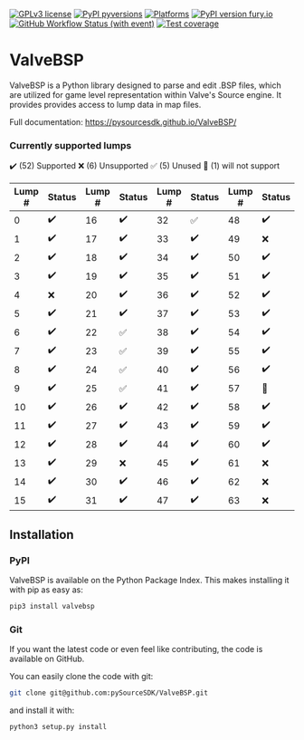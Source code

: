 [![GPLv3 license](https://img.shields.io/badge/License-GPLv3-blue.svg)](https://github.com/pySourceSDK/ValveBSP/blob/master/LICENSE.txt)
[![PyPI pyversions](https://img.shields.io/pypi/pyversions/valvebsp.svg)](https://pypi.python.org/pypi/valvebsp/)
[![Platforms](https://img.shields.io/badge/platform-Linux,_MacOS,_Windows-blue)]()
[![PyPI version fury.io](https://badge.fury.io/py/valvebsp.svg)](https://pypi.python.org/pypi/valvebsp/)
[![GitHub Workflow Status (with event)](https://github.com/pySourceSDK/ValveBSP/actions/workflows/tests.yml/badge.svg)]()
[![Test coverage](https://github.com/pySourceSDK/ValveBSP/blob/master/docs/source/coverage.svg "coverage")]()

# ValveBSP

ValveBSP is a Python library designed to parse and edit .BSP files, which are utilized for game level representation within Valve's Source engine. It provides provides access to lump data in map files.

Full documentation: https://pysourcesdk.github.io/ValveBSP/
<!--- start pypi omit -->

### Currently supported lumps

:heavy_check_mark: (52) Supported :x: (6) Unsupported :white_check_mark: (5) Unused :no_good: (1) will not support

| Lump # | Status             | Lump # | Status             | Lump # | Status             | Lump # | Status             |
| ---    | ---                | ---    | ---                | ---    | ---                | ---    | ---                |
| 0      | :heavy_check_mark: | 16     | :heavy_check_mark: | 32     | :white_check_mark: | 48     | :heavy_check_mark: |
| 1      | :heavy_check_mark: | 17     | :heavy_check_mark: | 33     | :heavy_check_mark: | 49     | :x:                |
| 2      | :heavy_check_mark: | 18     | :heavy_check_mark: | 34     | :heavy_check_mark: | 50     | :heavy_check_mark: |
| 3      | :heavy_check_mark: | 19     | :heavy_check_mark: | 35     | :heavy_check_mark: | 51     | :heavy_check_mark: |
| 4      | :x:                | 20     | :heavy_check_mark: | 36     | :heavy_check_mark: | 52     | :heavy_check_mark: |
| 5      | :heavy_check_mark: | 21     | :heavy_check_mark: | 37     | :heavy_check_mark: | 53     | :heavy_check_mark: |
| 6      | :heavy_check_mark: | 22     | :white_check_mark: | 38     | :heavy_check_mark: | 54     | :heavy_check_mark: |
| 7      | :heavy_check_mark: | 23     | :white_check_mark: | 39     | :heavy_check_mark: | 55     | :heavy_check_mark: |
| 8      | :heavy_check_mark: | 24     | :white_check_mark: | 40     | :heavy_check_mark: | 56     | :heavy_check_mark: |
| 9      | :heavy_check_mark: | 25     | :white_check_mark: | 41     | :heavy_check_mark: | 57     | :no_good:          |
| 10     | :heavy_check_mark: | 26     | :heavy_check_mark: | 42     | :heavy_check_mark: | 58     | :heavy_check_mark: |
| 11     | :heavy_check_mark: | 27     | :heavy_check_mark: | 43     | :heavy_check_mark: | 59     | :heavy_check_mark: |
| 12     | :heavy_check_mark: | 28     | :heavy_check_mark: | 44     | :heavy_check_mark: | 60     | :heavy_check_mark: |
| 13     | :heavy_check_mark: | 29     | :x:                | 45     | :heavy_check_mark: | 61     | :x:                |
| 14     | :heavy_check_mark: | 30     | :heavy_check_mark: | 46     | :heavy_check_mark: | 62     | :x:                |
| 15     | :heavy_check_mark: | 31     | :heavy_check_mark: | 47     | :heavy_check_mark: | 63     | :x:                |

<!--- end pypi omit -->
## Installation

### PyPI

ValveBSP is available on the Python Package Index. This makes installing it with pip as easy as:

```bash
pip3 install valvebsp
```

### Git

If you want the latest code or even feel like contributing, the code is available on GitHub.

You can easily clone the code with git:

```bash
git clone git@github.com:pySourceSDK/ValveBSP.git
```

and install it with:

```bash
python3 setup.py install
```
